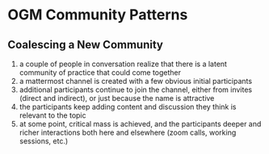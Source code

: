 # OGM Community Patterns

## Coalescing a New Community
1. a couple of people in conversation realize that there is a latent community of practice that could come together
1. a mattermost channel is created with a few obvious initial participants
1. additional participants continue to join the channel, either from invites (direct and indirect), or just because the name is attractive
1. the participants keep adding content and discussion they think is relevant to the topic
1. at some point, critical mass is achieved, and the participants deeper and richer interactions both here and elsewhere (zoom calls, working sessions, etc.)
